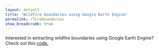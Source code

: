 ```yaml
---
layout: default
title: "Wildfire boundaries using Google Earth Engine"
permalink: /fireboundaries
show_breadcrumb: true
---
```


Interested in extracting wildfire boundaries using Google Earth Engine? Check out this [code.](https://code.earthengine.google.com/e9b1dab5b2339a291ab64ccc7da5bf2b)

